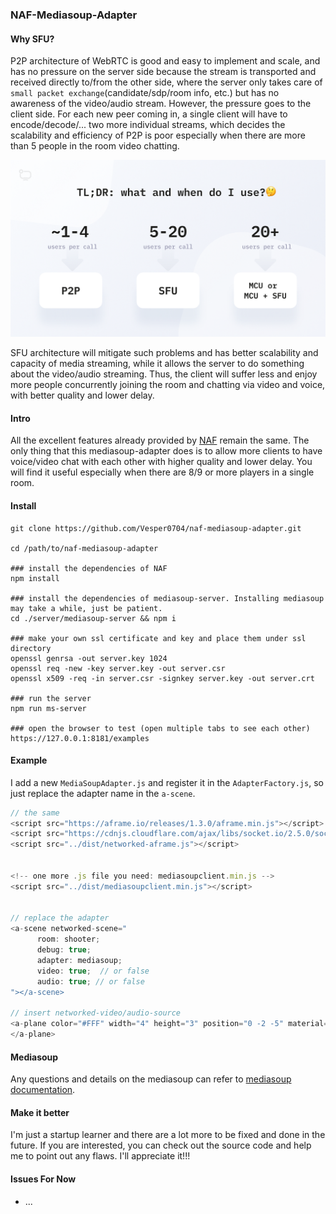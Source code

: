### NAF-Mediasoup-Adapter

#### Why SFU?

P2P architecture of WebRTC is good and easy to implement and scale, and has no pressure on the server side because the stream is transported and received directly to/from the other side, where the server only takes care of `small packet exchange`(candidate/sdp/room info, etc.) but has no awareness of the video/audio stream. However, the pressure goes to the client side. For each new peer coming in, a single client will have to encode/decode/... two more individual streams, which decides the scalability and efficiency of P2P is poor especially when there are more than 5 people in the room video chatting.

<img src="./img/options.png" alt="how to choose the architecture" style="zoom:50%;" />

SFU architecture will mitigate such problems and has better scalability and capacity of media streaming, while it allows the server to do something about the video/audio streaming. Thus, the client will suffer less and enjoy more people concurrently joining the room and chatting via video and voice, with better quality and lower delay.

#### Intro

All the excellent features already provided by [NAF](https://github.com/networked-aframe/networked-aframe) remain the same. The only thing that this mediasoup-adapter does is to allow more clients to have voice/video chat with each other with higher quality and lower delay. You will find it useful especially when there are 8/9 or more players in a single room.

#### Install

```shell
git clone https://github.com/Vesper0704/naf-mediasoup-adapter.git

cd /path/to/naf-mediasoup-adapter

### install the dependencies of NAF
npm install

### install the dependencies of mediasoup-server. Installing mediasoup may take a while, just be patient.
cd ./server/mediasoup-server && npm i

### make your own ssl certificate and key and place them under ssl directory
openssl genrsa -out server.key 1024
openssl req -new -key server.key -out server.csr
openssl x509 -req -in server.csr -signkey server.key -out server.crt

### run the server
npm run ms-server

### open the browser to test (open multiple tabs to see each other)
https://127.0.0.1:8181/examples
```

#### Example

I add a new `MediaSoupAdapter.js` and register it in the `AdapterFactory.js`, so just replace the adapter name in the `a-scene`.

```js
// the same
<script src="https://aframe.io/releases/1.3.0/aframe.min.js"></script>
<script src="https://cdnjs.cloudflare.com/ajax/libs/socket.io/2.5.0/socket.io.slim.js">
<script src="../dist/networked-aframe.js"></script>


<!-- one more .js file you need: mediasoupclient.min.js -->
<script src="../dist/mediasoupclient.min.js"></script>


// replace the adapter
<a-scene networked-scene="
      room: shooter;
      debug: true;
      adapter: mediasoup;
      video: true;  // or false
      audio: true; // or false
"></a-scene>

// insert networked-video/audio-source
<a-plane color="#FFF" width="4" height="3" position="0 -2 -5" material="side: front" networked-video-source>
</a-plane>
```

#### Mediasoup

Any questions and details on the mediasoup can refer to [mediasoup documentation](https://mediasoup.org/documentation/v3/).

#### Make it better

I'm just a startup learner and there are a lot more to be fixed and done in the future. If you are interested, you can check out the source code and help me to point out any flaws. I'll appreciate it!!!

#### Issues For Now

- ...